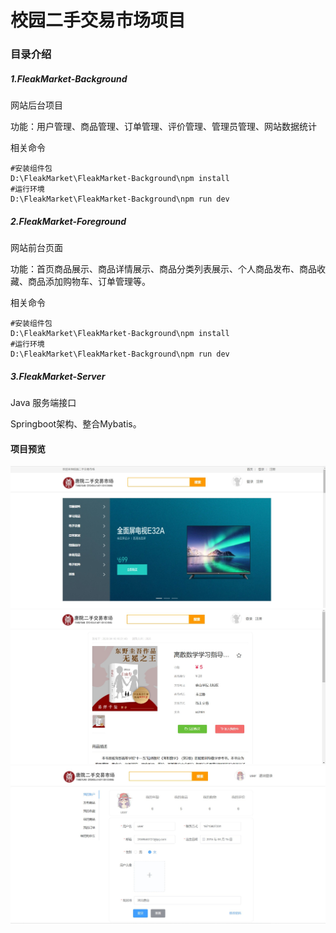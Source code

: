 # 校园二手交易市场项目

### 目录介绍

##### 1.FleakMarket-Background
网站后台项目

功能：用户管理、商品管理、订单管理、评价管理、管理员管理、网站数据统计

相关命令
```
#安装组件包
D:\FleakMarket\FleakMarket-Background\npm install
#运行环境
D:\FleakMarket\FleakMarket-Background\npm run dev
```

##### 2.FleakMarket-Foreground
网站前台页面

功能：首页商品展示、商品详情展示、商品分类列表展示、个人商品发布、商品收藏、商品添加购物车、订单管理等。

相关命令
```
#安装组件包
D:\FleakMarket\FleakMarket-Background\npm install
#运行环境
D:\FleakMarket\FleakMarket-Background\npm run dev
```

##### 3.FleakMarket-Server
Java 服务端接口

Springboot架构、整合Mybatis。

#### 项目预览
![首页](%E9%A1%B9%E7%9B%AE%E9%A2%84%E8%A7%88%E5%9B%BE/%E9%A6%96%E9%A1%B5.jpg)
![商品详情](%E9%A1%B9%E7%9B%AE%E9%A2%84%E8%A7%88%E5%9B%BE/%E5%95%86%E5%93%81%E8%AF%A6%E6%83%85.jpg)
![个人中心](%E9%A1%B9%E7%9B%AE%E9%A2%84%E8%A7%88%E5%9B%BE/%E4%B8%AA%E4%BA%BA%E4%B8%AD%E5%BF%83.jpg)
